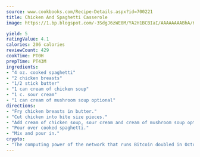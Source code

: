 ```yaml
---
source: www.cookbooks.com/Recipe-Details.aspx?id=700221
title: Chicken And Spaghetti Casserole
image: https://1.bp.blogspot.com/-3SdgJ6zWE0M/YA2H1BCBIaI/AAAAAAAABhA/KLu9yTsYBMkJQudB_uFGwTypBtmTiBfZgCLcBGAsYHQ/s320/4.png

yield: 5
ratingValue: 4.1
calories: 206 calories
reviewCount: 429
cookTime: PT0H
prepTime: PT43M
ingredients:
- "4 oz. cooked spaghetti"
- "2 chicken breasts"
- "1/2 stick butter"
- "1 can cream of chicken soup"
- "1 c. sour cream"
- "1 can cream of mushroom soup optional"
directions:
- "Fry chicken breasts in butter."
- "Cut chicken into bite size pieces."
- "Add cream of chicken soup, sour cream and cream of mushroom soup optional."
- "Pour over cooked spaghetti."
- "Mix and pour in."
crypto:
- "The computing power of the network that runs Bitcoin doubled in October, pushing out all but the most dedicated miners."
---
```

